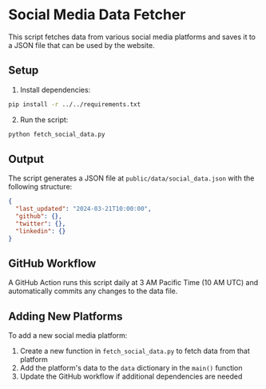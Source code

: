 # Social Media Data Fetcher

This script fetches data from various social media platforms and saves it to a JSON file that can be used by the website.

## Setup

1. Install dependencies:
```bash
pip install -r ../../requirements.txt
```

2. Run the script:
```bash
python fetch_social_data.py
```

## Output

The script generates a JSON file at `public/data/social_data.json` with the following structure:

```json
{
  "last_updated": "2024-03-21T10:00:00",
  "github": {},
  "twitter": {},
  "linkedin": {}
}
```

## GitHub Workflow

A GitHub Action runs this script daily at 3 AM Pacific Time (10 AM UTC) and automatically commits any changes to the data file.

## Adding New Platforms

To add a new social media platform:

1. Create a new function in `fetch_social_data.py` to fetch data from that platform
2. Add the platform's data to the `data` dictionary in the `main()` function
3. Update the GitHub workflow if additional dependencies are needed 